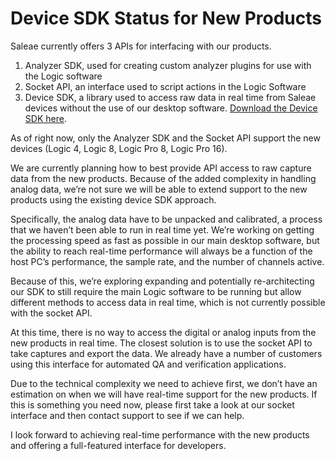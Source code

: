 # Device SDK Status for New Products

Saleae currently offers 3 APIs for interfacing with our products.

1. Analyzer SDK, used for creating custom analyzer plugins for use with the Logic software
2. Socket API, an interface used to script actions in the Logic Software
3. Device SDK, a library used to access raw data in real time from Saleae devices without the use of our desktop software. [Download the Device SDK here](http://downloads.saleae.com/SDK/SaleaeDeviceSdk-1.1.14.zip).

As of right now, only the Analyzer SDK and the Socket API support the new devices \(Logic 4, Logic 8, Logic Pro 8, Logic Pro 16\).

We are currently planning how to best provide API access to raw capture data from the new products. Because of the added complexity in handling analog data, we’re not sure we will be able to extend support to the new products using the existing device SDK approach.

Specifically, the analog data have to be unpacked and calibrated, a process that we haven’t been able to run in real time yet. We’re working on getting the processing speed as fast as possible in our main desktop software, but the ability to reach real-time performance will always be a function of the host PC’s performance, the sample rate, and the number of channels active.

Because of this, we’re exploring expanding and potentially re-architecting our SDK to still require the main Logic software to be running but allow different methods to access data in real time, which is not currently possible with the socket API.

At this time, there is no way to access the digital or analog inputs from the new products in real time. The closest solution is to use the socket API to take captures and export the data. We already have a number of customers using this interface for automated QA and verification applications.

Due to the technical complexity we need to achieve first, we don’t have an estimation on when we will have real-time support for the new products. If this is something you need now, please first take a look at our socket interface and then contact support to see if we can help.

I look forward to achieving real-time performance with the new products and offering a full-featured interface for developers.

